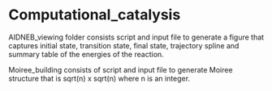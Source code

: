 # Computational_catalysis

AIDNEB_viewing folder consists script and input file to generate a figure that captures initial state, transition state, final state, trajectory spline and summary table of the energies of the reaction. 

Moiree_building consists of script and input file to generate Moiree structure that is sqrt(n) x sqrt(n) where n is an integer.  

